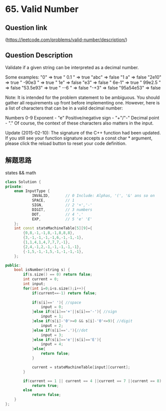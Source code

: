 # 65. Valid Number

## Question link
(https://leetcode.com/problems/valid-number/description/)

## Question Description

Validate if a given string can be interpreted as a decimal number.

Some examples:
"0" => true
" 0.1 " => true
"abc" => false
"1 a" => false
"2e10" => true
" -90e3   " => true
" 1e" => false
"e3" => false
" 6e-1" => true
" 99e2.5 " => false
"53.5e93" => true
" --6 " => false
"-+3" => false
"95a54e53" => false

Note: It is intended for the problem statement to be ambiguous. You should gather all requirements up front before implementing one. However, here is a list of characters that can be in a valid decimal number:

Numbers 0-9
Exponent - "e"
Positive/negative sign - "+"/"-"
Decimal point - "."
Of course, the context of these characters also matters in the input.

Update (2015-02-10):
The signature of the C++ function had been updated. If you still see your function signature accepts a const char * argument, please click the reload button to reset your code definition.

## 解题思路
states && math

```c++
class Solution {
private:
    enum InputType {  
            INVALID,       // 0 Include: Alphas, '(', '&' ans so on  
            SPACE,         // 1  
            SIGN,          // 2 '+','-'  
            DIGIT,         // 3 numbers  
            DOT,           // 4 '.'  
            EXP,           // 5 'e' 'E'  
    };  
    int const stateMachineTable[5][9]={
        {0,8,-1,-1,8,-1,8,8,8},
        {3,-1,-1,-1,-1,6,-1,-1,-1},
        {1,1,4,1,4,7,7,7,-1},
        {2,4,-1,2,-1,-1,-1,-1,-1},
        {-1,5,-1,-1,5,-1,-1,-1,-1},
    };

public:
    bool isNumber(string s) {
        if(s.size() == 0) return false;
        int current = 0;
        int input;
        for(int i=0;i<s.size();i++){
            if(current==-1) return false;
            
            if(s[i]==' '){ //space
                input = 0;
            }else if(s[i]=='+'||s[i]=='-'){ //sign
                input = 1;
            }else if(s[i]-'0'>=0 && s[i]-'0'<=9){ //digit
                input = 2;
            }else if(s[i]=='.'){//dot
                input = 3;
            }else if(s[i]=='e'||s[i]=='E'){
                input = 4;
            }else{
                return false;
            }

            current = stateMachineTable[input][current];
        }

        if(current == 1 || current == 4 ||current == 7 ||current == 8)
            return true;
        else
            return false;
    }
};
```